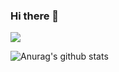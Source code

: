 ### Hi there 👋
<!--
- 🔭 I’m currently working on ...
- 🌱 I’m currently learning ...
- 👯 I’m looking to collaborate on ...
- 🤔 I’m looking for help with ...
- 💬 Ask me about ...
- 📫 How to reach me: ...
- 😄 Pronouns: ...
- ⚡ Fun fact: ...

[![Repos Badge](https://badges.pufler.dev/repos/rudrabarad)](https://badges.pufler.dev)

&count_private=true
&theme=graywhite
&hide=contribs,prs
&show_icons=true

-->
![](https://komarev.com/ghpvc/?username=rudrabarad)


![Anurag's github stats](https://github-readme-stats.vercel.app/api?username=rudrabarad&count_private=true&prs_private=true&show_icons=true)


